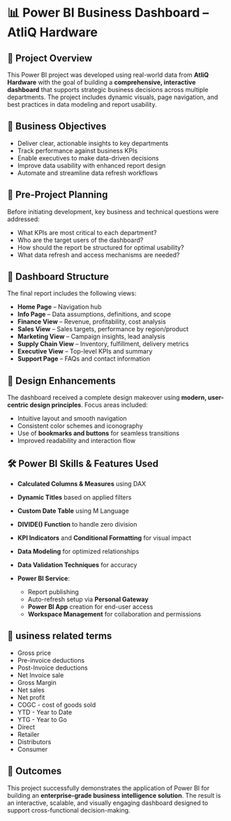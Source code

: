 # 📊 Power BI Business Dashboard – AtliQ Hardware

## 📝 Project Overview

This Power BI project was developed using real-world data from **AtliQ Hardware** with the goal of building a **comprehensive, interactive dashboard** that supports strategic business decisions across multiple departments. The project includes dynamic visuals, page navigation, and best practices in data modeling and report usability.

## 🎯 Business Objectives

* Deliver clear, actionable insights to key departments
* Track performance against business KPIs
* Enable executives to make data-driven decisions
* Improve data usability with enhanced report design
* Automate and streamline data refresh workflows

## 🧠 Pre-Project Planning

Before initiating development, key business and technical questions were addressed:

* What KPIs are most critical to each department?
* Who are the target users of the dashboard?
* How should the report be structured for optimal usability?
* What data refresh and access mechanisms are needed?

## 🧩 Dashboard Structure

The final report includes the following views:

* **Home Page** – Navigation hub
* **Info Page** – Data assumptions, definitions, and scope
* **Finance View** – Revenue, profitability, cost analysis
* **Sales View** – Sales targets, performance by region/product
* **Marketing View** – Campaign insights, lead analysis
* **Supply Chain View** – Inventory, fulfillment, delivery metrics
* **Executive View** – Top-level KPIs and summary
* **Support Page** – FAQs and contact information

## 🎨 Design Enhancements

The dashboard received a complete design makeover using **modern, user-centric design principles**. Focus areas included:

* Intuitive layout and smooth navigation
* Consistent color schemes and iconography
* Use of **bookmarks and buttons** for seamless transitions
* Improved readability and interaction flow

## 🛠️ Power BI Skills & Features Used

* **Calculated Columns & Measures** using DAX
* **Dynamic Titles** based on applied filters
* **Custom Date Table** using M Language
* **DIVIDE() Function** to handle zero division
* **KPI Indicators** and **Conditional Formatting** for visual impact
* **Data Modeling** for optimized relationships
* **Data Validation Techniques** for accuracy
* **Power BI Service**:

  * Report publishing
  * Auto-refresh setup via **Personal Gateway**
  * **Power BI App** creation for end-user access
  * **Workspace Management** for collaboration and permissions


## 📝 usiness related terms
* Gross price
* Pre-invoice deductions
* Post-Invoice deductions
* Net Invoice sale
* Gross Margin
* Net sales
* Net profit
* COGC - cost of goods sold
* YTD - Year to Date
* YTG - Year to Go
* Direct
* Retailer
* Distributors
* Consumer


## 🚀 Outcomes

This project successfully demonstrates the application of Power BI for building an **enterprise-grade business intelligence solution**. The result is an interactive, scalable, and visually engaging dashboard designed to support cross-functional decision-making.

